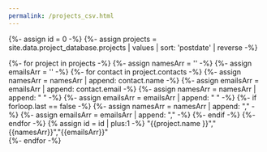 ```yaml
---
permalink: /projects_csv.html
---
```


{%- assign id = 0 -%}
{%- assign projects = site.data.project_database.projects | values | sort: 'postdate' | reverse -%}

{%- for project in projects -%}
  {%- assign namesArr = '' -%}
  {%- assign emailsArr = '' -%}
  {%- for contact in project.contacts -%}
    {%- assign namesArr = namesArr | append: contact.name -%}
    {%- assign emailsArr = emailsArr | append: contact.email -%}
    {%- assign namesArr = namesArr | append: " " -%}
    {%- assign emailsArr = emailsArr | append: " " -%}
    {%- if forloop.last == false -%}
       {%- assign namesArr = namesArr | append: "," -%}
       {%- assign emailsArr = emailsArr | append: "," -%}
    {%- endif -%}
  {%- endfor -%}
  {% assign id = id | plus:1 -%}
  \"{{project.name }}\",\"{{namesArr}}\",\"{{emailsArr}}\"
  <br>
{%- endfor -%}
